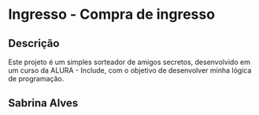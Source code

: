 # Ingresso - Compra de ingresso

## Descrição
Este projeto é um simples sorteador de amigos secretos, desenvolvido em um curso da ALURA - Include, com o objetivo de desenvolver minha lógica de programação.

## Sabrina Alves